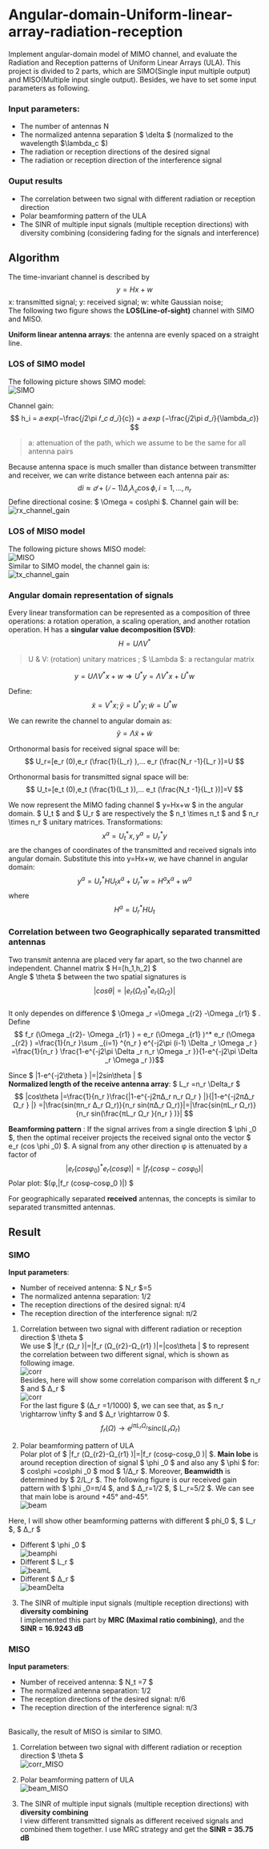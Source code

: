 # Angular-domain-Uniform-linear-array-radiation-reception
Implement angular-domain model of MIMO channel, and evaluate the Radiation and Reception patterns of Uniform Linear Arrays (ULA). This project is divided to 2 parts, which are SIMO(Single input multiple output) and MISO(Multiple input single output). Besides, we have to set some input parameters as following.
### Input parameters:
* The number of antennas N
* The normalized antenna separation $ \delta $ (normalized to the wavelength $\lambda_c $)
* The radiation or reception directions of the desired signal
* The radiation or reception direction of the interference signal

### Ouput results
* The correlation between two signal with different radiation or reception direction
* Polar beamforming pattern of the ULA
* The SINR of multiple input signals (multiple reception directions) with diversity combining (considering fading for the signals and interference)

## Algorithm
The time-invariant channel is described by
$$ y = Hx + w $$
x: transmitted signal; y: received signal; w: white Gaussian noise; </br>
The following two figure shows the **LOS(Line-of-sight)** channel with SIMO and MISO.

**Uniform linear antenna arrays**: the antenna are evenly spaced on a straight line.

### LOS of SIMO model
The following picture shows SIMO model: </br>
![SIMO](https://github.com/ChenBlue/Angular-domain-Uniform-linear-array-radiation-reception/blob/master/FIG/SIMO.JPG) </br>

Channel gain: </br>
$$ h_i = 𝑎∙𝑒𝑥𝑝(−\frac{𝑗2\pi 𝑓_𝑐 𝑑_𝑖}{c}) = 𝑎∙𝑒𝑥𝑝 (−\frac{𝑗2\pi 𝑑_𝑖}{\lambda_𝑐}) $$
> a: attenuation of the path, which we assume to be the same for all antenna pairs </br>

Because antenna space is much smaller than distance between transmitter and receiver, we can write distance between each antenna pair as:
$$ di\approx 𝑑+(𝑖 − 1)\Delta _𝑟 \lambda _𝑐 \cos \phi , i = 1, ... , n_r $$
Define directional cosine: $ \Omega = cos\phi $. Channel gain will be: </br>
![rx_channel_gain](https://github.com/ChenBlue/Angular-domain-Uniform-linear-array-radiation-reception/blob/master/FIG/rx_channel.JPG)

### LOS of MISO model
The following picture shows MISO model: </br>
![MISO](https://github.com/ChenBlue/Angular-domain-Uniform-linear-array-radiation-reception/blob/master/FIG/MISO.JPG) </br>
Similar to SIMO model, the channel gain is: </br>
![tx_channel_gain](https://github.com/ChenBlue/Angular-domain-Uniform-linear-array-radiation-reception/blob/master/FIG/tx_channel.JPG)

### Angular domain representation of signals
Every linear transformation can be represented as a composition of three operations: a rotation operation, a scaling operation, and another rotation operation. H has a **singular value decomposition (SVD)**:
$$ H=U\Lambda V^* $$
> U & V: (rotation) unitary matrices ; $ \Lambda $: a rectangular matrix

$$ y=U\Lambda V^* x+w⇒U^* y=\Lambda V^* x+U^* w $$

Define: </br>
$$ \tilde{x}=V^* x ; \tilde{y}=U^* y; \tilde{w}=U^* w $$

We can rewrite the channel to angular domain as: </br>
$$ \tilde{y}=\Lambda \tilde{x}+\tilde{w} $$

Orthonormal basis for received signal space will be:
$$ U_r=[e_r (0),e_r (\frac{1}{L_r} ),… e_r (\frac{N_r -1}{L_r }]=U $$

Orthonormal basis for transmitted signal space will be:
$$ U_t=[e_t (0),e_t (\frac{1}{L_t }),… e_t (\frac{N_t -1}{L_t })]=V $$

We now represent the MIMO fading channel $ y=Hx+w $ in the angular domain. $ U_t $ and $ U_r $ are respectively the $ n_t \times n_t $ and $ n_r \times n_r $ unitary matrices. Transformations: 
$$ x^a = U_t^* x,  y^a = U_r ^* y $$
are the changes of coordinates of the transmitted and received signals into angular domain. Substitute this into y=Hx+w, we have channel in angular domain:
$$ y^a =U_r ^* HU_t x^a +U_r^* w=H^a x^a +w^a $$
where
$$ H^a = U_r ^* HU_t $$

### Correlation between two Geographically separated transmitted antennas
Two transmit antenna are placed very far apart, so the two channel are independent. Channel matrix $ H=[h_1,h_2] $ </br>
Angle $ \theta $ between the two spatial signatures is 
$$ |cosθ|=|e_r (\Omega _{r1} )^* e_r (\Omega _{r2})| $$ </br>
It only dependes on difference $ \Omega _r =\Omega _{r2} -\Omega _{r1} $ . Define </br>
$$ f_r (\Omega _{r2}- \Omega _{r1} ) = e_r (\Omega _{r1} )^* e_r (\Omega _{r2} ) =\frac{1}{n_r }\sum _{i=1} ^{n_r } e^{-j2\pi (i-1) \Delta _r \Omega _r } =\frac{1}{n_r } \frac{1-e^{-j2\pi \Delta _r n_r \Omega _r }}{1-e^{-j2\pi \Delta _r \Omega _r }}$$

Since $ |1-e^{-j2\theta } |=|2sin\theta | $ </br>
**Normalized length of the receive antenna array**: $ L_r =n_r \Delta_r $
$$ |cos\theta |=\frac{1}{n_r }\frac{|1-e^{-j2π∆_r n_r Ω_r } |}{|1-e^{-j2π∆_r Ω_r } |} =|\frac{sin⁡(πn_r ∆_r Ω_r)}{n_r sin⁡(π∆_r Ω_r)}|=|\frac{sin⁡(πL_r Ω_r)}{n_r sin⁡(\frac{πL_r Ω_r }{n_r } )}| $$

**Beamforming pattern** : If the signal arrives from a single direction $ \phi _0 $, then the optimal receiver projects the received signal onto the vector $ e_r (cos \phi _0) $. A signal from any other direction φ is attenuated by a factor of
$$ |e_r (cosφ_0 )^* e_r (cosφ)|=|f_r (cosφ-cosφ_0 )| $$
Polar plot: $(φ,|f_r (cosφ-cosφ_0 )|) $

For geographically separated **received** antennas, the concepts is similar to separated transmitted antennas.

## Result
### SIMO
**Input parameters**:
*	Number of received antenna: $ N_r $=5
*	The normalized antenna separation: 1/2
*	The reception directions of the desired signal: π/4
*	The reception direction of the interference signal: π/2

1. Correlation between two signal with different radiation or reception direction $ \theta $ </br>
We use $ |f_r (Ω_r )|=|f_r (Ω_{r2}-Ω_{r1} )|=|cos\theta | $ to represent the correlation between two different signal, which is shown as following image. </br>
![corr](https://github.com/ChenBlue/Angular-domain-Uniform-linear-array-radiation-reception/blob/master/FIG/corr_SIMO.jpg) </br>
Besides, here will show some correlation comparison with different $ n_r $ and $ ∆_r $ </br>
![corr](https://github.com/ChenBlue/Angular-domain-Uniform-linear-array-radiation-reception/blob/master/FIG/corr_dif.JPG) </br>
For the last figure $ (∆_r =1/1000) $, we can see that, as $ n_r \rightarrow \infty $ and $ ∆_r \rightarrow 0 $.
$$ f_r (Ω)\rightarrow e^{jπL_r Ω_r } sinc(L_r Ω_r) $$

2. Polar beamforming pattern of ULA </br>
Polar plot of $ |f_r (Ω_{r2}-Ω_{r1} )|=|f_r (cosφ-cosφ_0 )| $. **Main lobe** is around reception direction of signal $ \phi _0 $ and also any $ \phi $ for: $ cos\phi =cos\phi _0 $ mod $ 1/∆_r $. Moreover, **Beamwidth** is determined by $ 2/L_r $. The following figure is our received gain pattern with $ \phi _0=π/4 $, and $ ∆_r=1/2 $, $ L_r=5/2 $. We can see that main lobe is around +45° and-45°. </br>
![beam](https://github.com/ChenBlue/Angular-domain-Uniform-linear-array-radiation-reception/blob/master/FIG/beam_SIMO.jpg) </br>

Here, I will show other beamforming patterns with different $ phi_0 $, $ L_r $, $ ∆_r $ </br>
* Different $ \phi _0 $ </br>
![beamphi](https://github.com/ChenBlue/Angular-domain-Uniform-linear-array-radiation-reception/blob/master/FIG/beam_phi.JPG) </br>
*	Different $ L_r $ </br>
![beamL](https://github.com/ChenBlue/Angular-domain-Uniform-linear-array-radiation-reception/blob/master/FIG/beam_L.JPG) </br>
* Different $ ∆_r $ </br>
![beamDelta](https://github.com/ChenBlue/Angular-domain-Uniform-linear-array-radiation-reception/blob/master/FIG/beam_delta.JPG) </br>

3. The SINR of multiple input signals (multiple reception directions) with **diversity combining** </br>
I implemented this part by **MRC (Maximal ratio combining)**, and the **SINR = 16.9243 dB**

### MISO
**Input parameters**:
* Number of received antenna: $ N_t =7 $
* The normalized antenna separation: 1/2
*	The reception directions of the desired signal: π/6
*	The reception direction of the interference signal: π/3
 </br>
Basically, the result of MISO is similar to SIMO. </br>

1. Correlation between two signal with different radiation or reception direction $ \theta $ </br>
![corr_MISO](https://github.com/ChenBlue/Angular-domain-Uniform-linear-array-radiation-reception/blob/master/FIG/corr_MISO.jpg) </br>

2. Polar beamforming pattern of ULA </br>
![beam_MISO](https://github.com/ChenBlue/Angular-domain-Uniform-linear-array-radiation-reception/blob/master/FIG/beam_MISO.jpg) </br>

3. The SINR of multiple input signals (multiple reception directions) with **diversity combining** </br>
I view different transmitted signals as different received signals and combined them together. I use MRC strategy and get the **SINR = 35.75 dB**
